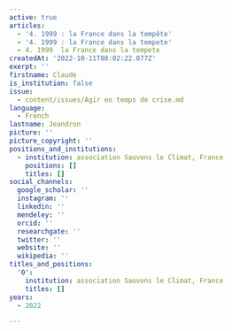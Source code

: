 ```yaml
---
active: true
articles:
  - '4. 1999 : la France dans la tempête'
  - '4. 1999 : la France dans la tempete'
  - 4. 1999  la France dans la tempete
createdAt: '2022-10-11T08:02:22.077Z'
exerpt: ''
firstname: Claude
is_institution: false
issue:
  - content/issues/Agir en temps de crise.md
language:
  - French
lastname: Jeandron
picture: ''
picture_copyright: ''
positions_and_institutions:
  - institution: association Sauvons le Climat, France
    positions: []
    titles: []
social_channels:
  google_scholar: ''
  instagram: ''
  linkedin: ''
  mendeley: ''
  orcid: ''
  researchgate: ''
  twitter: ''
  website: ''
  wikipedia: ''
titles_and_positions:
  '0':
    institution: association Sauvons le Climat, France
    titles: []
years:
  - 2022

---
```

